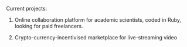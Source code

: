 Current projects:

1. Online collaboration platform for academic scientists, coded in Ruby, looking for paid freelancers.

2. Crypto-currency-incentivised marketplace for live-streaming video
